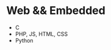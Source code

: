 # Web && Embedded
- C
- PHP, JS, HTML, CSS
- Python


<!---
ChristianGobin/ChristianGobin is a ✨ special ✨ repository because its `README.md` (this file) appears on your GitHub profile.
You can click the Preview link to take a look at your changes.
--->

